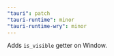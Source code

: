 ```yaml
---
"tauri": patch
"tauri-runtime": minor
"tauri-runtime-wry": minor
---
```


Adds `is_visible` getter on Window.
